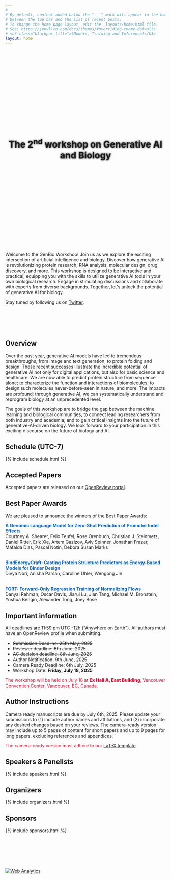 ```yaml
---
#
# By default, content added below the "---" mark will appear in the home page
# between the top bar and the list of recent posts.
# To change the home page layout, edit the _layouts/home.html file.
# See: https://jekyllrb.com/docs/themes/#overriding-theme-defaults
# <h3 class="blackpar_title">(Models, Training and Inference)</h3>
layout: home
---
```

<div style="display: flex; align-items: center; justify-content: center; background: url('images/header.jpg') no-repeat; background-size: cover; user-select: none; height: 600px; padding: 0;">
    <h1 class="blackpar_title" style="text-align: center; font-weight: bold; line-height: 1.2; text-shadow: 0px 0px 5px black;">The 2<sup>nd</sup> workshop on Generative AI and Biology</h1>
</div>



<br>
<p>
Welcome to the GenBio Workshop! Join us as we explore the exciting intersection of artificial intelligence and biology.
Discover how generative AI is revolutionizing protein research, RNA analysis, molecular design, drug discovery, and more.
This workshop is designed to be interactive and practical,
equipping you with the skills to utilize generative AI tools in your own biological research.
Engage in stimulating discussions and collaborate with experts from diverse backgrounds.
Together, let's unlock the potential of generative AI for biology.</p>

<p>
Stay tuned by following us on <a href="https://twitter.com/genbio_workshop">Twitter</a>.
</p>

<br>


<!--starts inverted colors-->
<div class="inverted">

<br><br>
<h2 class="blackpar_title" id="overview">Overview</h2>
<!--<p>
The revolutionary crossroads between artificial intelligence (AI) and biology
is one of the most exciting frontiers of our time.
In this workshop, we will dive deeply into the implications
of generative AI for biological discovery, drug discovery, and translational medicine.
</p>-->
<p>
Over the past year, generative AI models have led to tremendous breakthroughs,
from image and text generation, to protein folding and design.
These recent successes illustrate the incredible potential of generative AI not
only for digital applications, but also for basic science and healthcare.
We are now able to predict protein structure from sequence alone; to
characterize the function and interactions of biomolecules; to design such
molecules never-before-seen in nature; and more.
The impacts are profound: through generative AI, we can systematically
understand and reprogram biology at an unprecedented level.
</p>
<p>
The goals of this workshop are to bridge the gap between the machine learning and biological
communities;
to connect leading researchers from both industry and academia;
and to gain
critical insights into the future of generative-AI-driven biology.
We look forward to your participation in this exciting discourse on the future of biology and AI.
</p>

<!-- Schedule -->
<h2 class="blackpar_title" id="schedule">Schedule (UTC-7)</h2>
<p>
{% include schedule.html %}
</p>


<h2 class="blackpar_title" id="accepted_paper">Accepted Papers</h2>
<p>
Accepted papers are released on our <a href="https://openreview.net/group?id=ICML.cc/2025/Workshop/GenBio">OpenReview portal</a>.
</p>

<h2 class="blackpar_title" id="best_paper_awards">Best Paper Awards</h2>
<p>
We are pleased to announce the winners of the Best Paper Awards:  
</p>
<p><strong style="color:rgb(16, 103, 189);">A Genomic Language Model for Zero-Shot Prediction of Promoter Indel Effects</strong><br>
Courtney A. Shearer, Felix Teufel, Rose Orenbuch, Christian J. Steinmetz, Daniel Ritter, Erik Xie, Artem Gazizov, Aviv Spinner, Jonathan Frazer, Mafalda Dias, Pascal Notin, Debora Susan Marks<br><br></p>

<p><strong style="color:rgb(16, 103, 189);">BindEnergyCraft: Casting Protein Structure Predictors as Energy-Based Models for Binder Design</strong><br>
Divya Nori, Anisha Parsan, Caroline Uhler, Wengong Jin<br><br></p>

<p><strong style="color:rgb(16, 103, 189);">FORT: Forward-Only Regression Training of Normalizing Flows</strong><br>
Danyal Rehman, Oscar Davis, Jiarui Lu, Jian Tang, Michael M. Bronstein, Yoshua Bengio, Alexander Tong, Joey Bose</p>


<h2 class="blackpar_title" id="deadlines">Important information</h2>
<p>
All deadlines are 11:59 pm UTC -12h ("Anywhere on Earth"). All authors must have an OpenReview profile when submitting.
<p>
<ul>
    <li><del>Submission Deadline: 25th May, 2025</del></li>
    <!-- <li>Review Bidding Period: 20th-22nd May, 2025</li> -->
    <li><del>Reviewer deadline: 6th June, 2025</del></li>
    <li><del>AC decision deadline: 8th June, 2025</del></li>
    <li><del>Author Notification: 9th June, 2025</del></li>
    <li>Camera Ready Deadline: 6th July, 2025</li>
    <li>Workshop Date: <b>Friday, July 18, 2025</b></li>
    <!-- <li><del>Camera-Ready Submission: November 22, 2023</del></li> -->
    <!-- <li>Workshop Date: <b>Saturday, December 16, 2023</b> (in-person)</li> -->
</ul>
</p>

<style>
    .red-text {
        color: crimson;
        /* font-weight: 900; */
    }
</style>

<p class="red-text">
The workshop will be held on July 18 at
<strong style="font-weight: 900;">Ex Hall A, East Building</strong>, Vancouver Convention Center, Vancouver, BC, Canada.
</p>

<!-- <p>
Please refer to the Neurips website regarding
<a href="https://neurips.cc/Register/view-registration">registration</a> and
<a href="https://neurips.cc/Conferences/2023/Hotels">hotels</a>. We would like to reiterate
that poster presentations will be in-person only.
</p>

<p>
The talks will be livestreamed for virtual attendees.
Please register via NeurIPS for a virtual pass for access.
</p> -->


<!-- Poster instructions -->
<h2 class="blackpar_title" id="instructions">Author Instructions</h2>

<!-- <p>
Posters should be 24W by 36H (vertical) and printed on lightweight paper,
as they will be affixed to the wall by tape.
Instructions regarding poster printing can be found
<a href="https://neurips.cc/FAQ/PosterInformation">here</a>.
</p> -->

<p>
Camera ready manuscripts are due by July 6th, 2025.
<!-- on -->
<!-- <a href="https://openreview.net/group?id=NeurIPS.cc/2023/Workshop/GenBio">OpenReview</a> -->
Please update your submissions to (1) include author names and affiliations, and (2) incorporate any desired changes based on your reviews. The camera-ready version may include up to 5 pages of content for short papers and up to 9 pages for long papers, excluding references and appendices. 
<p class="red-text">
The camera-ready version must adhere to our <a href="https://www.overleaf.com/read/trqkdswkvppd#8cdf17">LaTeX template</a>.
</p>
<!-- Your camera-ready should follow the same Neurips style guide, and it may contain up to 5 pages of content (excluding references and appendices). -->
</p>


<!-- Call for Papers
<h2 class="blackpar_title" id="call_for_papers">Call for Papers</h2>

<p>
We invite researchers, scientists, students, and industry professionals working in the domains of artificial intelligence, machine learning, computational biology, bioinformatics, and related areas to submit their original research or review papers.
The scope of this workshop includes, but not limited to, the following topics.
</p>


<ul>
    <li>
        Generative ML methods for biomolecular design with in silico results, including small molecule design, protein design, and design of other macromolecules such RNAs.
    </li>
    <li>
        Generative AI for modeling biological systems (e.g., genes, cells, and tissues)
    </li>
    <li>
        Novel generative AI algorithms and methods for representing and processing biological data and new modalities, including sequence, graph, and geometric modellings. 
    </li>
    <li>
        Foundation models and tools for biological research based on LLMs and AI Agents.
    </li>
    <li>
        Integration of AI and experimental biology: AI-driven predictions and wet-lab in a close loop. 
    </li>
    <li>
        Interpretability of foundation models in biology (e.g., knowledge graphs, retrieval augmented generation). 
    </li>
    <li>
        Datasets and benchmarks for advancing AI-based biology research.
    </li>
</ul> -->


<!-- <h5>Designing and optimizing novel and useful biomolecules</h5>

<ul>
    <li>
        <b>Rational protein design:</b>
        Prediction and
        optimization of protein sequences and/or structures,
        incorporating constraints and prior
        knowledge
    </li>
    <li>
        <b>Small molecule drug design:</b>
        Discovery and optimization of novel and
        effective small molecule therapeutics, incorporating information
        about the biological context
    </li>
    <li><b>Next frontiers of de-novo design:</b>
        Designing other biomolecules including
        peptides, oligonucleotides, antibodies, or targeted degraders
    </li>

</ul>

<h5>From first principles: generative modeling for biological data</h5>
<ul>
    <li><b>Sequence-based methods:</b>
        large language models for protein / genomic sequences,
        sequence-based molecular design
    </li>
    <li><b>Graph-based methods:</b>
        generative learning on biological graphs and networks,
        e.g., molecular graphs, protein-protein interaction networks,
        genome-wide association graphs
    </li>
    <li><b>Geometric deep learning:</b>
        generative modeling of biological structures as
        point clouds, surfaces, and other geometric objects
    </li>
</ul>

<h5>Open challenges in generative AI and biology (Special Track)</h5>
<ul>
    <li><b>Large language models for scientific discovery:</b>
    literature summarization, structured information extraction, identifying
    knowledge gaps and uncovering novel connections, formulation of scientific
    hypotheses</li>
    <li><b>Finding common ground:</b>
    systematic barriers, biological experiment
    design with GenerativeAI-in-the-loop</li>
    <li><b>Identifying the right problems:</b> pressing challenges in biology that
    are difficult to address via traditional means, gap between biological need
    and existing generative algorithms</li>
</ul> -->


<!-- <h2 class="blackpar_title">Submission Instructions</h2>
<p>
You are invited to submit your papers in our OpenReview submission <a href="https://openreview.net/group?id=ICML.cc/2025/Workshop/GenBio">portal</a>.
</p>
<p>
Submissions can be either short papers (up to 4 pages) or long papers (up to 8 pages), exclusive of unlimited references and appendices following our <a href="https://www.overleaf.com/read/trqkdswkvppd#8cdf17">LaTeX template</a> (edited from ICML 2025 main conference paper template). 
The maximum size of submissions is 50 MB. While you may include supplementary material or appendices, note that reviewers are not required to evaluate these additional contents.
</p>
<p>
All submissions must be anonymous for double-blind review.
</p>
<p>
According to the ICML workshop guidelines, we do not encourage the
re-submission of already-published papers, but you are allowed to submit ArXiv pre-prints or those currently under submission. Moreover, a work that is presented at the ICML main conference should not appear in a workshop.
Please be sure to indicate conflicts of interest for all authors on your paper.
</p>
<p>
Accepted papers will be presented as posters during the poster sessions. Selected works will also be highlighted as Spotlight talks.
</p> -->

<!-- # Confirmed Speakers & Panelists -->
<h2 class="blackpar_title" id="speakers">Speakers & Panelists</h2> 
<p>
{% include speakers.html %}
</p>
<!-- <p>
More invited speakers TBA.
</p> -->


<!-- <h2 class="blackpar_title" id="speakers">Panelists</h2>
<p>
{% include panelists.html %}
</p> -->

<!-- Organizers -->
<h2 class="blackpar_title" id="organizers">Organizers</h2>
<p>
{% include organizers.html %}
</p>

<!-- Moderators -->
<!-- <h2 class="blackpar_title" id="moderators">Moderators</h2>
<p>
{% include moderators.html %}
</p> -->

<h2 class="blackpar_title" id="sponsors">Sponsors</h2>
<p>
{% include sponsors.html %}
</p>

<br><br>

<!-- Technical Committee -->
<!--<h2 class="blackpar_title" id="technical_committee">Technical Committee</h2>
<p>
{% include technical_committee.html %}
</p>
-->
<br><br>

<!--
<h2 class="blackpar_title">Sponsor</h2>
<div class="row">
    <div class="col">
        <center>
            <img src="">
        </center>
    </div>
    <div class="col">
        <center>
            <img src="" width="250px">
        </center>
    </div>
</div>-->

<!-- <h2 class="blackpar_title">Gold Sponsor</h2>
<div class="row">
    <div class="col">
        <center>
            <img src="" width="250px">
        </center>
    </div>
    <div class="col">
        <center>
            <img src="" width="250px">
        </center>
    </div>
</div> -->

<!--ends inverted colors-->
<!-- Default Statcounter code for genbio
https://genbio-workshop.github.io/ -->
<script type="text/javascript">
var sc_project=12885210;
var sc_invisible=1;
var sc_security="21af2424";
</script>
<script type="text/javascript"
src="https://www.statcounter.com/counter/counter.js"
async></script>
<noscript><div class="statcounter"><a title="Web Analytics"
href="https://statcounter.com/" target="_blank"><img
class="statcounter"
src="https://c.statcounter.com/12885210/0/21af2424/1/"
alt="Web Analytics"
referrerPolicy="no-referrer-when-downgrade"></a></div></noscript>
<!-- End of Statcounter Code -->
